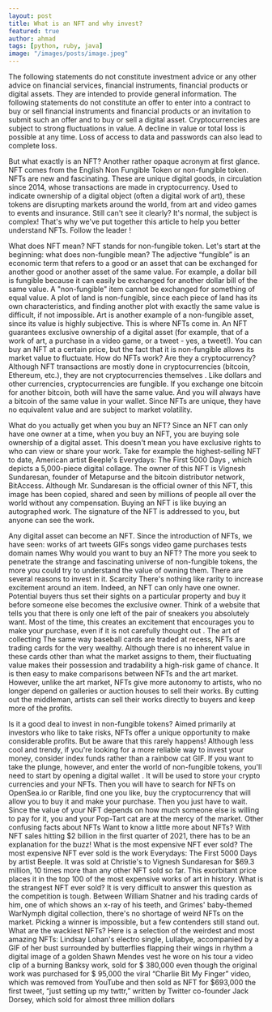 ```yaml
---
layout: post
title: What is an NFT and why invest?
featured: true
author: ahmad
tags: [python, ruby, java]
image: "/images/posts/image.jpeg"
---
```


The following statements do not constitute investment advice or any other advice on financial services, financial instruments, financial products or digital assets. They are intended to provide general information. The following statements do not constitute an offer to enter into a contract to buy or sell financial instruments and financial products or an invitation to submit such an offer and to buy or sell a digital asset. Cryptocurrencies are subject to strong fluctuations in value. A decline in value or total loss is possible at any time. Loss of access to data and passwords can also lead to complete loss.

But what exactly is an NFT? Another rather opaque acronym at first glance. NFT comes from the English Non Fungible Token or non-fungible token.  
NFTs are new and fascinating. These are unique digital goods, in circulation since 2014, whose transactions are made in cryptocurrency. Used to indicate ownership of a digital object (often a digital work of art), these tokens are disrupting markets around the world, from art and video games to events and insurance.
Still can't see it clearly? It's normal, the subject is complex! That's why we've put together this article to help you better understand NFTs. Follow the leader !

What does NFT mean?
NFT stands for non-fungible token. Let's start at the beginning: what does non-fungible mean? The adjective “fungible” is an economic term that refers to a good or an asset that can be exchanged for another good or another asset of the same value. For example, a dollar bill is fungible because it can easily be exchanged for another dollar bill of the same value.
A "non-fungible" item cannot be exchanged for something of equal value. A plot of land is non-fungible, since each piece of land has its own characteristics, and finding another plot with exactly the same value is difficult, if not impossible. Art is another example of a non-fungible asset, since its value is highly subjective. This is where NFTs come in.
An NFT guarantees exclusive ownership of a digital asset (for example, that of a work of art, a purchase in a video game, or a tweet - yes, a tweet!). You can buy an NFT at a certain price, but the fact that it is non-fungible allows its market value to fluctuate.
How do NFTs work? Are they a cryptocurrency?
Although NFT transactions are mostly done in cryptocurrencies (bitcoin, Ethereum, etc.), they are not cryptocurrencies themselves . Like dollars and other currencies, cryptocurrencies are fungible. If you exchange one bitcoin for another bitcoin, both will have the same value. And you will always have a bitcoin of the same value in your wallet. Since NFTs are unique, they have no equivalent value and are subject to market volatility.

What do you actually get when you buy an NFT?
Since an NFT can only have one owner at a time, when you buy an NFT, you are buying sole ownership of a digital asset. This doesn't mean you have exclusive rights to who can view or share your work.
Take for example the highest-selling NFT to date, American artist Beeple's Everydays: The First 5000 Days , which depicts a 5,000-piece digital collage. The owner of this NFT is Vignesh Sundaresan, founder of Metapurse and the bitcoin distributor network, BitAccess.
Although Mr. Sundaresan is the official owner of this NFT, this image has been copied, shared and seen by millions of people all over the world without any compensation. Buying an NFT is like buying an autographed work. The signature of the NFT is addressed to you, but anyone can see the work.

Any digital asset can become an NFT. Since the introduction of NFTs, we have seen:
works of art
tweets
GIFs
songs
video game purchases
tests
domain names
Why would you want to buy an NFT?
The more you seek to penetrate the strange and fascinating universe of non-fungible tokens, the more you could try to understand the value of owning them. There are several reasons to invest in it.
Scarcity
There's nothing like rarity to increase excitement around an item. Indeed, an NFT can only have one owner. Potential buyers thus set their sights on a particular property and buy it before someone else becomes the exclusive owner.
Think of a website that tells you that there is only one left of the pair of sneakers you absolutely want. Most of the time, this creates an excitement that encourages you to make your purchase, even if it is not carefully thought out .
The art of collecting
The same way baseball cards are traded at recess, NFTs are trading cards for the very wealthy. Although there is no inherent value in these cards other than what the market assigns to them, their fluctuating value makes their possession and tradability a high-risk game of chance. It is then easy to make comparisons between NFTs and the art market.
However, unlike the art market, NFTs give more autonomy to artists, who no longer depend on galleries or auction houses to sell their works. By cutting out the middleman, artists can sell their works directly to buyers and keep more of the profits.

Is it a good deal to invest in non-fungible tokens?
Aimed primarily at investors who like to take risks, NFTs offer a unique opportunity to make considerable profits. But be aware that this rarely happens! Although less cool and trendy, if you're looking for a more reliable way to invest your money, consider index funds rather than a rainbow cat GIF.
If you want to take the plunge, however, and enter the world of non-fungible tokens, you'll need to start by opening a digital wallet . It will be used to store your crypto currencies and your NFTs. Then you will have to search for NFTs on OpenSea.io or Rarible, find one you like, buy the cryptocurrency that will allow you to buy it and make your purchase.
Then you just have to wait. Since the value of your NFT depends on how much someone else is willing to pay for it, you and your Pop-Tart cat are at the mercy of the market.
Other confusing facts about NFTs
Want to know a little more about NFTs? With NFT sales hitting $2 billion in the first quarter of 2021, there has to be an explanation for the buzz!
What is the most expensive NFT ever sold?
The most expensive NFT ever sold is the work Everydays: The First 5000 Days by artist Beeple. It was sold at Christie's to Vignesh Sundaresan for $69.3 million, 10 times more than any other NFT sold so far. This exorbitant price places it in the top 100 of the most expensive works of art in history.
What is the strangest NFT ever sold?
It is very difficult to answer this question as the competition is tough. Between William Shatner and his trading cards of him, one of which shows an x-ray of his teeth, and Grimes' baby-themed WarNymph digital collection, there's no shortage of weird NFTs on the market. Picking a winner is impossible, but a few contenders still stand out.
What are the wackiest NFTs?
Here is a selection of the weirdest and most amazing NFTs:
Lindsay Lohan's electro single, Lullabye, accompanied by a GIF of her bust surrounded by butterflies flapping their wings in rhythm
a digital image of a golden Shawn Mendes vest he wore on his tour
a video clip of a burning Banksy work, sold for $ 380,000 even though the original work was purchased for $ 95,000
the viral “Charlie Bit My Finger” video, which was removed from YouTube and then sold as NFT for $693,000
the first tweet, “just setting up my twttr,” written by Twitter co-founder Jack Dorsey, which sold for almost three million dollars
